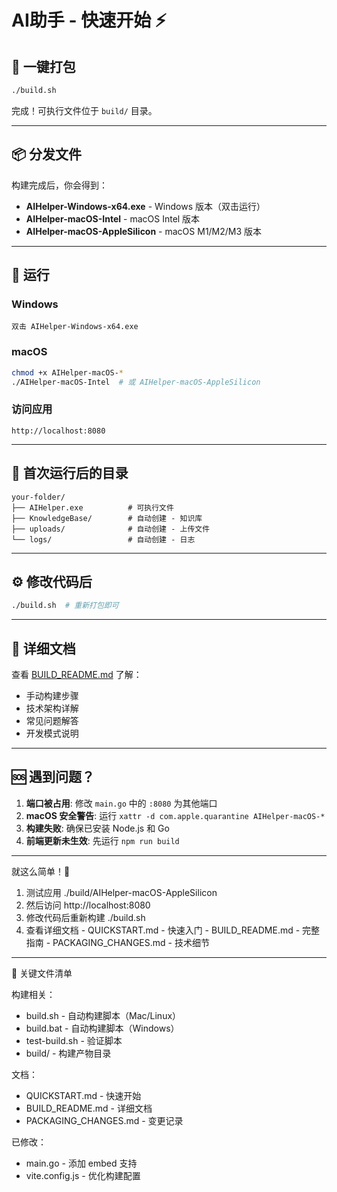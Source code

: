 # AI助手 - 快速开始 ⚡

## 🎯 一键打包

```bash
./build.sh
```

完成！可执行文件位于 `build/` 目录。

---

## 📦 分发文件

构建完成后，你会得到：

- **AIHelper-Windows-x64.exe** - Windows 版本（双击运行）
- **AIHelper-macOS-Intel** - macOS Intel 版本
- **AIHelper-macOS-AppleSilicon** - macOS M1/M2/M3 版本

---

## 🚀 运行

### Windows
```
双击 AIHelper-Windows-x64.exe
```

### macOS
```bash
chmod +x AIHelper-macOS-*
./AIHelper-macOS-Intel  # 或 AIHelper-macOS-AppleSilicon
```

### 访问应用
```
http://localhost:8080
```

---

## 📁 首次运行后的目录

```
your-folder/
├── AIHelper.exe          # 可执行文件
├── KnowledgeBase/        # 自动创建 - 知识库
├── uploads/              # 自动创建 - 上传文件
└── logs/                 # 自动创建 - 日志
```

---

## ⚙️ 修改代码后

```bash
./build.sh  # 重新打包即可
```

---

## 📖 详细文档

查看 [BUILD_README.md](./BUILD_README.md) 了解：
- 手动构建步骤
- 技术架构详解
- 常见问题解答
- 开发模式说明

---

## 🆘 遇到问题？

1. **端口被占用**: 修改 `main.go` 中的 `:8080` 为其他端口
2. **macOS 安全警告**: 运行 `xattr -d com.apple.quarantine AIHelper-macOS-*`
3. **构建失败**: 确保已安装 Node.js 和 Go
4. **前端更新未生效**: 先运行 `npm run build`

---

就这么简单！🎉


1. 测试应用
  ./build/AIHelper-macOS-AppleSilicon
  1. 然后访问 http://localhost:8080
  2. 修改代码后重新构建
  ./build.sh
  3. 查看详细文档
    - QUICKSTART.md - 快速入门
    - BUILD_README.md - 完整指南
    - PACKAGING_CHANGES.md - 技术细节

  ---
  🎯 关键文件清单

  构建相关：
  - build.sh -
  自动构建脚本（Mac/Linux）
  - build.bat -
  自动构建脚本（Windows）
  - test-build.sh - 验证脚本
  - build/ - 构建产物目录

  文档：
  - QUICKSTART.md - 快速开始
  - BUILD_README.md - 详细文档
  - PACKAGING_CHANGES.md - 变更记录

  已修改：
  - main.go - 添加 embed 支持
  - vite.config.js - 优化构建配置